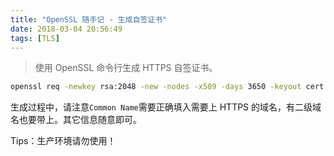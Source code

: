 ```yaml
---
title: "OpenSSL 随手记 - 生成自签证书"
date: 2018-03-04 20:56:49
tags: [TLS]
---
```


> 使用 OpenSSL 命令行生成 HTTPS 自签证书。

```bash
openssl req -newkey rsa:2048 -new -nodes -x509 -days 3650 -keyout cert.key -out cert.pem
```

生成过程中，请注意`Common Name`需要正确填入需要上 HTTPS 的域名，有二级域名也要带上。其它信息随意即可。

Tips：生产环境请勿使用！
